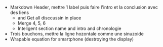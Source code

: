 * Markdown Header, mettre 1 label puis faire l'intro et la conclusion avec des liens
  * and Get all disccussin in place
  * Merge 4, 5, 6
  * Inteligent section name and intro and chronologie
* Trois bouchons, mettre la ligne hozontale comme une sinuzoide
* Wrapable equation for smartphone (destroying the display)
